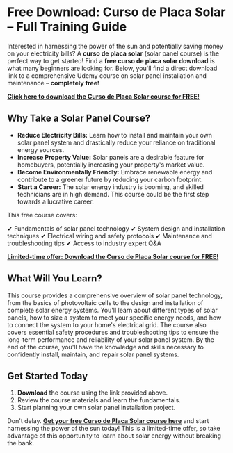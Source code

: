 # Free Download: Curso de Placa Solar – Full Training Guide

Interested in harnessing the power of the sun and potentially saving money on your electricity bills? A **curso de placa solar** (solar panel course) is the perfect way to get started! Find a **free curso de placa solar download** is what many beginners are looking for. Below, you'll find a direct download link to a comprehensive Udemy course on solar panel installation and maintenance – **completely free!**

[**Click here to download the Curso de Placa Solar course for FREE!**](https://udemywork.com/curso-de-placa-solar)

## Why Take a Solar Panel Course?

*   **Reduce Electricity Bills:** Learn how to install and maintain your own solar panel system and drastically reduce your reliance on traditional energy sources.
*   **Increase Property Value:** Solar panels are a desirable feature for homebuyers, potentially increasing your property's market value.
*   **Become Environmentally Friendly:** Embrace renewable energy and contribute to a greener future by reducing your carbon footprint.
*   **Start a Career:** The solar energy industry is booming, and skilled technicians are in high demand. This course could be the first step towards a lucrative career.

This free course covers:

✔ Fundamentals of solar panel technology
✔ System design and installation techniques
✔ Electrical wiring and safety protocols
✔ Maintenance and troubleshooting tips
✔ Access to industry expert Q&A

[**Limited-time offer: Download the Curso de Placa Solar course for FREE!**](https://udemywork.com/curso-de-placa-solar)

## What Will You Learn?

This course provides a comprehensive overview of solar panel technology, from the basics of photovoltaic cells to the design and installation of complete solar energy systems. You'll learn about different types of solar panels, how to size a system to meet your specific energy needs, and how to connect the system to your home's electrical grid. The course also covers essential safety procedures and troubleshooting tips to ensure the long-term performance and reliability of your solar panel system. By the end of the course, you'll have the knowledge and skills necessary to confidently install, maintain, and repair solar panel systems.

## Get Started Today

1. **Download** the course using the link provided above.
2. Review the course materials and learn the fundamentals.
3. Start planning your own solar panel installation project.

Don't delay. **[Get your free Curso de Placa Solar course here](https://udemywork.com/curso-de-placa-solar)** and start harnessing the power of the sun today! This is a limited-time offer, so take advantage of this opportunity to learn about solar energy without breaking the bank.
